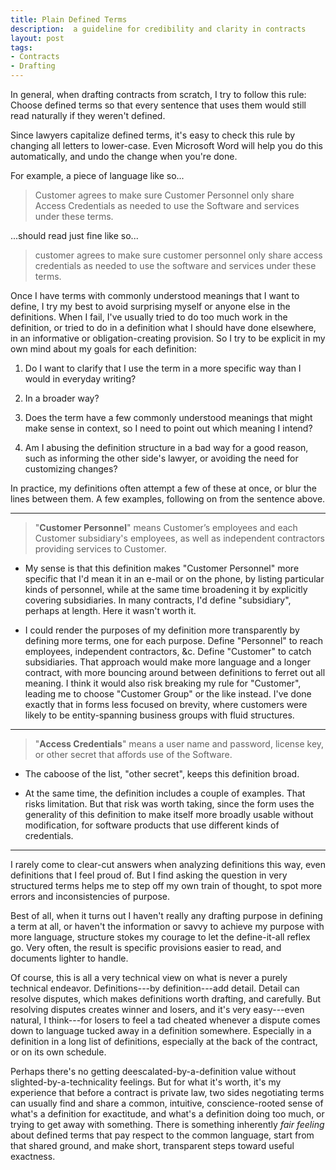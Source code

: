 ```yaml
---
title: Plain Defined Terms
description:  a guideline for credibility and clarity in contracts
layout: post
tags:
- Contracts
- Drafting
---
```


In general, when drafting contracts from scratch, I try to follow this rule:  Choose defined terms so that every sentence that uses them would still read naturally if they weren't defined.

Since lawyers capitalize defined terms, it's easy to check this rule by changing all letters to lower-case.  Even Microsoft Word will help you do this automatically, and undo the change when you're done.

<!--jump-->

For example, a piece of language like so...

> Customer agrees to make sure Customer Personnel only share Access Credentials as needed to use the Software and services under these terms.

...should read just fine like so...

> customer agrees to make sure customer personnel only share access credentials as needed to use the software and services under these terms.

Once I have terms with commonly understood meanings that I want to define, I try my best to avoid surprising myself or anyone else in the definitions.  When I fail, I've usually tried to do too much work in the definition, or tried to do in a definition what I should have done elsewhere, in an informative or obligation-creating provision.  So I try to be explicit in my own mind about my goals for each definition:

1.  Do I want to clarify that I use the term in a more specific way than I would in everyday writing?

2.  In a broader way?

3.  Does the term have a few commonly understood meanings that might make sense in context, so I need to point out which meaning I intend?

4.  Am I abusing the definition structure in a bad way for a good reason, such as informing the other side's lawyer, or avoiding the need for customizing changes?

In practice, my definitions often attempt a few of these at once, or blur the lines between them.  A few examples, following on from the sentence above.

---

> "**Customer Personnel**" means Customer’s employees and each Customer subsidiary's employees, as well as independent contractors providing services to Customer.

- My sense is that this definition makes "Customer Personnel" more specific that I'd mean it in an e-mail or on the phone, by listing particular kinds of personnel, while at the same time broadening it by explicitly covering subsidiaries.  In many contracts, I'd define "subsidiary", perhaps at length.  Here it wasn't worth it.

- I could render the purposes of my definition more transparently by defining more terms, one for each purpose.  Define "Personnel" to reach employees, independent contractors, &c.  Define "Customer" to catch subsidiaries.  That approach would make more language and a longer contract, with more bouncing around between definitions to ferret out all meaning.  I think it would also risk breaking my rule for "Customer", leading me to choose "Customer Group" or the like instead.  I've done exactly that in forms less focused on brevity, where customers were likely to be entity-spanning business groups with fluid structures.

---

> "**Access Credentials**" means a user name and password, license key, or other secret that affords use of the Software.

- The caboose of the list, "other secret", keeps this definition broad.

- At the same time, the definition includes a couple of examples.  That risks limitation.  But that risk was worth taking, since the form uses the generality of this definition to make itself more broadly usable without modification, for software products that use different kinds of credentials.

---

I rarely come to clear-cut answers when analyzing definitions this way, even definitions that I feel proud of.  But I find asking the question in very structured terms helps me to step off my own train of thought, to spot more errors and inconsistencies of purpose.

Best of all, when it turns out I haven't really any drafting purpose in defining a term at all, or haven't the information or savvy to achieve my purpose with more language, structure stokes my courage to let the define-it-all reflex go.  Very often, the result is specific provisions easier to read, and documents lighter to handle.

Of course, this is all a very technical view on what is never a purely technical endeavor.  Definitions---by definition---add detail.  Detail can resolve disputes, which makes definitions worth drafting, and carefully.  But resolving disputes creates winner and losers, and it's very easy---even natural, I think---for losers to feel a tad cheated whenever a dispute comes down to language tucked away in a definition somewhere.  Especially in a definition in a long list of definitions, especially at the back of the contract, or on its own schedule.

Perhaps there's no getting deescalated-by-a-definition value without slighted-by-a-technicality feelings.  But for what it's worth, it's my experience that before a contract is private law, two sides negotiating terms can usually find and share a common, intuitive, conscience-rooted sense of what's a definition for exactitude, and what's a definition doing too much, or trying to get away with something.  There is something inherently _fair feeling_ about defined terms that pay respect to the common language, start from that shared ground, and make short, transparent steps toward useful exactness.
